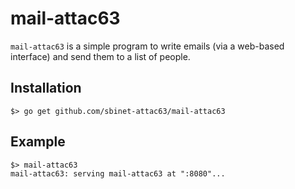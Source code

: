 # mail-attac63

`mail-attac63` is a simple program to write emails (via a web-based interface) and send them to a list of people.

## Installation

```
$> go get github.com/sbinet-attac63/mail-attac63
```

## Example

```
$> mail-attac63
mail-attac63: serving mail-attac63 at ":8080"...

```
